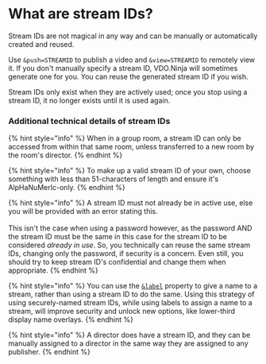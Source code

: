 # What are stream IDs?

Stream IDs are not magical in any way and can be manually or automatically created and reused.

Use `&push=STREAMID` to publish a video and `&view=STREAMID` to remotely view it. If you don't manually specify a stream ID, VDO.Ninja will sometimes generate one for you. You can reuse the generated stream ID if you wish.

Stream IDs only exist when they are actively used; once you stop using a stream ID, it no longer exists until it is used again.

### Additional technical details of stream IDs

{% hint style="info" %}
When in a group room, a stream ID can only be accessed from within that same room, unless transferred to a new room by the room's director.
{% endhint %}

{% hint style="info" %}
To make up a valid stream ID of your own, choose something with less than 51-characters of length and ensure it's AlpHaNuMerIc-only.
{% endhint %}

{% hint style="info" %}
A stream ID must not already be in active use, else you will be provided with an error stating this. \
\
This isn't the case when using a password however, as the password AND the stream ID must be the same in this case for the stream ID to be considered _already in use_. So, you technically can reuse the same stream IDs, changing only the password, if security is a concern. Even still, you should try to keep stream ID's confidential and change them when appropriate.
{% endhint %}

{% hint style="info" %}
You can use the [`&label`](../advanced-settings/setup-parameters/label.md) property to give a name to a stream, rather than using a stream ID to do the same. Using this strategy of using securely-named stream IDs, while using labels to assign a name to a stream, will improve security and unlock new options, like lower-third display name overlays.
{% endhint %}

{% hint style="info" %}
A director does have a stream ID, and they can be manually assigned to a director in the same way they are assigned to any publisher.
{% endhint %}
